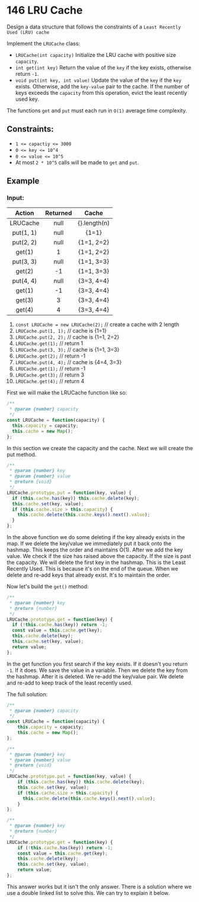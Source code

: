 # 146 LRU Cache

Design a data structure that follows the constraints of a `Least Recently
Used (LRU) cache`

Implement the `LRUCache` class:

* `LRUCache(int capacity)` Initialize the LRU cache with positive size `capacity`.
* `int get(int key)` Return the value of the `key` if the key exists, otherwise return `-1`.
* `void put(int key, int value)` Update the value of the `key` if the `key` exists. Otherwise, add the `key-value` pair to the cache. If the number of keys exceeds the `capacity` from this operation, evict the least recently used key.

The functions `get` and `put` must each run in `O(1)` average time complexity.

## Constraints:

* `1 <= capactiy <= 3000`
* `0 <= key <= 10^4`
* `0 <= value <= 10^5`
* At most `2 * 10^5` calls will be made to `get` and `put`.

## Example

### Input:

| Action     | Returned    |    Cache     |
|   :---:    |   :---:     |     :--:     |
| LRUCache   |   null      | {}.length(n) |
| put(1, 1)  |   null      |    {1=1}     |
| put(2, 2)  |   null      | {1=1, 2=2}   |
| get(1)     |    1        | {1=1, 2=2}   |
| put(3, 3)  |   null      | {1=1, 3=3}   |
| get(2)     |    -1       | {1=1, 3=3}   |
| put(4, 4)  |   null      | {3=3, 4=4}   |
| get(1)     |    -1       | {3=3, 4=4}   |
| get(3)     |    3        | {3=3, 4=4}   |
| get(4)     |    4        | {3=3, 4=4}   |

1. `const LRUCache = new LRUCache(2);` // create a cache with 2 length
2. `LRUCache.put(1, 1);` // cache is {1=1}
3. `LRUCache.put(2, 2);` // cache is {1=1, 2=2}
4. `LRUCache.get(1);` // return 1
5. `LRUCache.put(3, 3);` // cache is {1=1, 3=3}
6. `LRUCache.get(2);` // return -1
7. `LRUCache.put(4, 4);` // cache is {4=4, 3=3}
8. `LRUCache.get(1);` // return -1
9. `LRUCache.get(3);` // return 3
10. `LRUCache.get(4);` // return 4

First we will make the LRUCache function like so:

```javascript
/**
 * @param {number} capacity
 */
const LRUCache = function(capacity) {
  this.capacity = capacity;
  this.cache = new Map();
};
```

In this section we create the capacity and the cache. Next we will create the put method.

```javascript
/**
 * @param {number} key
 * @param {number} value
 * @return {void}
 */
LRUCache.prototype.put = function(key, value) {
  if (this.cache.has(key)) this.cache.delete(key);
  this.cache.set(key, value);
  if (this.cache.size > this.capacity) {
    this.cache.delete(this.cache.keys().next().value);
  }
};
```

In the above function we do some deleting if the key already exists in the map. If we delete the key/value we immediately put it back onto the hashmap. This keeps the order and maintains O(1). After we add the key value. We check if the size has raised above the capacity. If the size is past the capacity. We will delete the first key in the hashmap. This is the Least Recently Used. This is because it's on the end of the queue. When we delete and re-add keys that already exist. It's to maintain the order.

Now let's build the `get()` method:

```javascript
/**
 * @param {number} key
 * @return {number}
 */
LRUCache.prototype.get = function(key) {
  if (!this.cache.has(key)) return -1;
  const value = this.cache.get(key);
  this.cache.delete(key);
  this.cache.set(key, value);
  return value;
};
```

In the get function you first search if the key exists. If it doesn't you return `-1`. If it does. We save the value in a variable. Then we delete the key from the hashmap. After it is deleted. We re-add the key/value pair. We delete and re-add to keep track of the least recently used.

The full solution:

```javascript
/**
 * @param {number} capacity
 */
const LRUCache = function(capacity) {
    this.capacity = capacity;
    this.cache = new Map();
};

/**
 * @param {number} key
 * @param {number} value
 * @return {void}
 */
LRUCache.prototype.put = function(key, value) {
    if (this.cache.has(key)) this.cache.delete(key);
    this.cache.set(key, value);
    if (this.cache.size > this.capacity) {
      this.cache.delete(this.cache.keys().next().value);
    }
};

/**
 * @param {number} key
 * @return {number}
 */
LRUCache.prototype.get = function(key) {
    if (!this.cache.has(key)) return -1;
    const value = this.cache.get(key);
    this.cache.delete(key);
    this.cache.set(key, value);
    return value;
};
```

This answer works but it isn't the only answer. There is a solution where we use a double linked list to solve this. We can try to explain it below.






